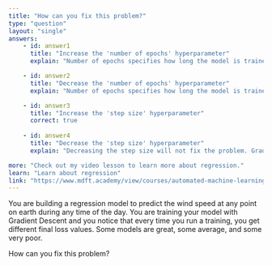 ```yaml
---
title: "How can you fix this problem?"
type: "question"
layout: "single"
answers:
    - id: answer1
      title: "Increase the 'number of epochs' hyperparameter"
      explain: "Number of epochs specifies how long the model is trained. Increasing the training time will not solve the problem."

    - id: answer2
      title: "Decrease the 'number of epochs' hyperparameter"
      explain: "Number of epochs specifies how long the model is trained. Descreasing the training time will not solve the problem."

    - id: answer3
      title: "Increase the 'step size' hyperparameter"
      correct: true
      
    - id: answer4
      title: "Decrease the 'step size' hyperparameter"
      explain: "Decreasing the step size will not fix the problem. Gradient descent is sometimes getting stuck in false minima on the loss surface because the step size is too small."

more: "Check out my video lesson to learn more about regression."
learn: "Learn about regression"
link: "https://www.mdft.academy/view/courses/automated-machine-learning-with-mlnet/403055-regression/1153071-introducing-linear-regression"
---
```


You are building a regression model to predict the wind speed at any point on earth during any time of the day. You are training your model with Gradient Descent and you notice that every time you run a training, you get different final loss values. Some models are great, some average, and some very poor. 

How can you fix this problem?